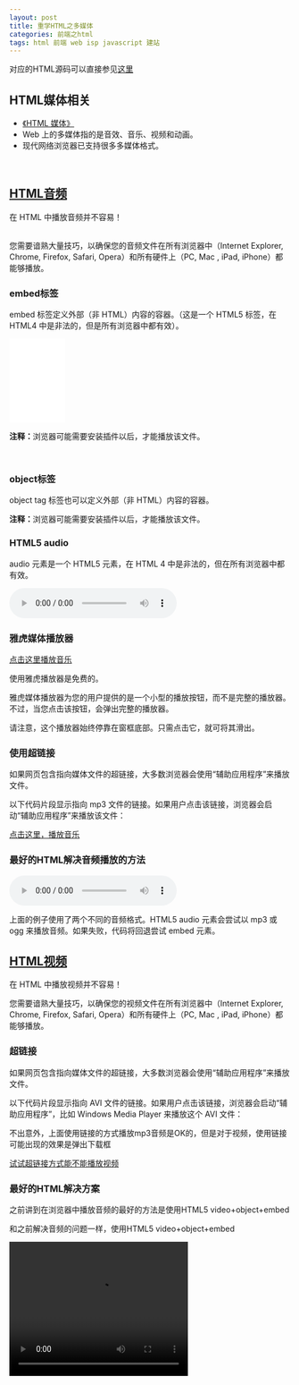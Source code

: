 ```yaml
---
layout: post
title: 重学HTML之多媒体
categories: 前端之html 
tags: html 前端 web isp javascript 建站
---
```


对应的HTML源码可以直接参见[这里]()

<h2>HTML媒体相关</h2>

<ul>
<li><a href="http://www.w3school.com.cn/html/html_object.asp">《HTML 媒体》</a></li>
<li>Web 上的多媒体指的是音效、音乐、视频和动画。</li>
<li>现代网络浏览器已支持很多多媒体格式。</li>
</ul>

</br>


<h2><a href="http://www.w3school.com.cn/html/html_audio.asp">HTML音频</a></h2>

在 HTML 中播放音频并不容易！</br></br>

<p>您需要谙熟大量技巧，以确保您的音频文件在所有浏览器中（Internet Explorer, Chrome, Firefox, Safari, Opera）和所有硬件上（PC, Mac , iPad, iPhone）都能够播放。</p>

<h3>embed标签</h3>

<p>embed 标签定义外部（非 HTML）内容的容器。（这是一个 HTML5 标签，在 HTML4 中是非法的，但是所有浏览器中都有效）。</p>

<embed heigth="100" width="100" src="../media/music/train.mp3"></embed>
<p><b>注释：</b>浏览器可能需要安装插件以后，才能播放该文件。</p>
</br>

<h3>object标签</h3>

<p>object tag 标签也可以定义外部（非 HTML）内容的容器。</p>

<object height="100" width="100" data="../media/music/train.mp3"></object>
<p><b>注释：</b>浏览器可能需要安装插件以后，才能播放该文件。</p>

<h3>HTML5 audio</h3>

<p>audio 元素是一个 HTML5 元素，在 HTML 4 中是非法的，但在所有浏览器中都有效。</p>

<audio controls="controls">
<source src="../media/music/train.mp3" type="audio/mpeg">
Your browser does not support the audio element.
</audio>

<h3>雅虎媒体播放器</h3>

<a href="../media/music/train.mp3">点击这里播放音乐</a>

<script type="text/javascript" src="http://mediaplayer.yahoo.com/js">
</script>

<p>使用雅虎播放器是免费的。</p>
<p>雅虎媒体播放器为您的用户提供的是一个小型的播放按钮，而不是完整的播放器。不过，当您点击该按钮，会弹出完整的播放器。</p>
<p>请注意，这个播放器始终停靠在窗框底部。只需点击它，就可将其滑出。</p>

<h3>使用超链接</h3>

<p>如果网页包含指向媒体文件的超链接，大多数浏览器会使用“辅助应用程序”来播放文件。</p>
<p>以下代码片段显示指向 mp3 文件的链接。如果用户点击该链接，浏览器会启动“辅助应用程序”来播放该文件：</p>

<p><a href="../media/music/train.mp3">点击这里，播放音乐</a></p>

<h3>最好的HTML解决音频播放的方法</h3>

<audio controls="controls" height="100" width="100">
<source src="../media/music/train.mp3" type="audio/mp3" />
<source src="../media/music/train.ogg" type="audio/ogg" />
<embed height="100" width="100" src="../media/music/train.mp3" />
</audio>

<p>上面的例子使用了两个不同的音频格式。HTML5 audio 元素会尝试以 mp3 或 ogg 来播放音频。如果失败，代码将回退尝试 embed 元素。</p>

<h2><a href="http://www.w3school.com.cn/html/html_video.asp">HTML视频</a></h2>

<p>在 HTML 中播放视频并不容易！</p>
<p>您需要谙熟大量技巧，以确保您的视频文件在所有浏览器中（Internet Explorer, Chrome, Firefox, Safari, Opera）和所有硬件上（PC, Mac , iPad, iPhone）都能够播放。</p>

<h3>超链接</h3>

<p>如果网页包含指向媒体文件的超链接，大多数浏览器会使用“辅助应用程序”来播放文件。</p>
<p>以下代码片段显示指向 AVI 文件的链接。如果用户点击该链接，浏览器会启动“辅助应用程序”，比如 Windows Media Player 来播放这个 AVI 文件：</p>
<p>不出意外，上面使用链接的方式播放mp3音频是OK的，但是对于视频，使用链接可能出现的效果是弹出下载框</p>

<a href="../media/video/kickflip.mp4">试试超链接方式能不能播放视频</a> 

<h3>最好的HTML解决方案</h3>

<p>之前讲到在浏览器中播放音频的最好的方法是使用HTML5 video+object+embed</p>
<p>和之前解决音频的问题一样，使用HTML5 video+object+embed</p>

<video width="320" height="240" controls="controls" autoplay="autoplay">
<source src="../media/video/the_golden_age.flv" type="video/flv" />
<source src="../media/video/kickflip.mp4" type="video/mp4" />
<source src="../media/video/switch_heelflip_shuvit.mp4" type="video/mp4" />
<object data="../media/video/kickflip.mp4" width="320" height="240">
<embed width="320" height="240" src="../media/video/kickflip.mp4" />
</object>
</video>